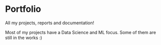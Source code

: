 # Portfolio
All my projects, reports and documentation!

Most of my projects have a Data Science and ML focus. Some of them are still in the works :)
